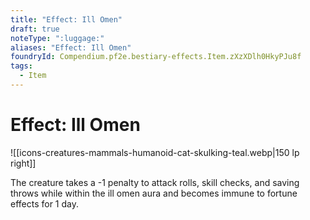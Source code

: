 ```yaml
---
title: "Effect: Ill Omen"
draft: true
noteType: ":luggage:"
aliases: "Effect: Ill Omen"
foundryId: Compendium.pf2e.bestiary-effects.Item.zXzXDlh0HkyPJu8f
tags:
  - Item
---
```


# Effect: Ill Omen
![[icons-creatures-mammals-humanoid-cat-skulking-teal.webp|150 lp right]]

The creature takes a -1 penalty to attack rolls, skill checks, and saving throws while within the ill omen aura and becomes immune to fortune effects for 1 day.
